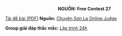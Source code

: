 **<center>NGUỒN: Free Contest 27</center>**

[Tải đề bài (PDF)](/statements/2070/gears.pdf)
**Nguồn:** [Chuyên Sơn La Online Judge](http://csloj.ddns.net/)

**Group giải đáp thắc mắc:** [Lập trình 24h](https://www.facebook.com/groups/1386904321519984)